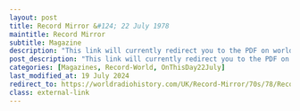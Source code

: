 ```yaml
---
layout: post
title: Record Mirror &#124; 22 July 1978
maintitle: Record Mirror
subtitle: Magazine
description: "This link will currently redirect you to the PDF on worldradiohistory.com Once your viewing page 45 of the PDF look for the section entitled &quot;Fan Clubs&quot;"
post_description: "This link will currently redirect you to the PDF on worldradiohistory.com Once your viewing page 45 of the PDF look for the section entitled &quot;Fan Clubs&quot;"
categories: [Magazines, Record-World, OnThisDay22July]
last_modified_at: 19 July 2024
redirect_to: https://worldradiohistory.com/UK/Record-Mirror/70s/78/Record-Mirror-1978-07-22.pdf#page=45
class: external-link
---
```


